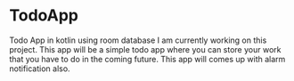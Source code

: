 # TodoApp
Todo App in kotlin using room database
I am currently working on this project.
This app will be a simple todo app where you can store your work that you have to do in the coming future.
This app will comes up with alarm notification also.
